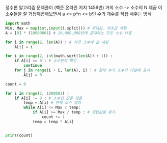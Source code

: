정수론 알고리즘 문제풀이 (백준 온라인 저지 1456번)
거의 소수 -> 소수의 N 제곱
이 소수들을 잘 거듭제곱해보면서 a <= p^n <= b인 수의 개수를 직접 세주는 방식

```python
import math
Min, Max = map(int,input().split()) # 최대값, 최솟값 세팅
A = [0] * (10000001) # 10,000,000안에 존재하는 모든 소수 나열

for i in range(2, len(A)) : # 각각 소수에 값 세팅
    A[i] = i 

for i in range(2, int(math.sqrt(len(A)) + 1)) :
    if A[i] == 0 : # 소수인지 확인
        continue
    for j in range(i + i, len(A), i) : # 현재 수가 소수가 아닐때 표시
        A[j] = 0

count = 0

for i in range(2, 1000001) :
    if A[i] != 0 : # 소수인 값을 찾음
        temp = A[i] # 현재 소수 설정
        while A[i] <= Max / temp:
            if A[i] >= Max / temp : # 정답값을 증가
                count += 1
            temp = temp * A[i]


print(count)
```
